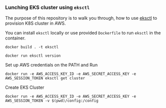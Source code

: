 ### Lunching EKS cluster using `eksctl`
The purpose of this repository is to walk you through, how to use [eksctl](https://eksctl.io/) to provision K8S cluster in AWS.

You can install `eksctl` locally or use provided `Dockerfile` to run `eksctl` in the container.

```
docker build . -t eksctl
```
```
docker run eksctl version
```

Set up AWS credentials on the PATH and Run

```
docker run -e AWS_ACCESS_KEY_ID -e AWS_SECRET_ACCESS_KEY -e AWS_SESSION_TOKEN eksctl get cluster
```

Create EKS Cluster
```
docker run -e AWS_ACCESS_KEY_ID -e AWS_SECRET_ACCESS_KEY -e AWS_SESSION_TOKEN -v $(pwd)/config:/config
```